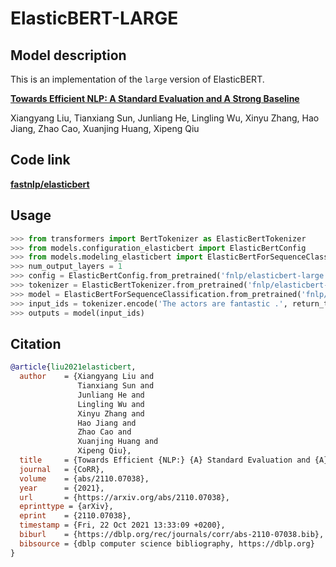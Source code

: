 # ElasticBERT-LARGE

## Model description

This is an implementation of the `large` version of ElasticBERT.

[**Towards Efficient NLP: A Standard Evaluation and A Strong Baseline**](https://arxiv.org/pdf/2110.07038.pdf)

Xiangyang Liu, Tianxiang Sun, Junliang He, Lingling Wu, Xinyu Zhang, Hao Jiang, Zhao Cao, Xuanjing Huang, Xipeng Qiu

## Code link

[**fastnlp/elasticbert**](https://github.com/fastnlp/ElasticBERT)

## Usage
```python
>>> from transformers import BertTokenizer as ElasticBertTokenizer
>>> from models.configuration_elasticbert import ElasticBertConfig
>>> from models.modeling_elasticbert import ElasticBertForSequenceClassification
>>> num_output_layers = 1
>>> config = ElasticBertConfig.from_pretrained('fnlp/elasticbert-large', num_output_layers=num_output_layers )
>>> tokenizer = ElasticBertTokenizer.from_pretrained('fnlp/elasticbert-large')
>>> model = ElasticBertForSequenceClassification.from_pretrained('fnlp/elasticbert-large', config=config)
>>> input_ids = tokenizer.encode('The actors are fantastic .', return_tensors='pt')
>>> outputs = model(input_ids)
```

## Citation

```bibtex
@article{liu2021elasticbert,
  author    = {Xiangyang Liu and
               Tianxiang Sun and
               Junliang He and
               Lingling Wu and
               Xinyu Zhang and
               Hao Jiang and
               Zhao Cao and
               Xuanjing Huang and
               Xipeng Qiu},
  title     = {Towards Efficient {NLP:} {A} Standard Evaluation and {A} Strong Baseline},
  journal   = {CoRR},
  volume    = {abs/2110.07038},
  year      = {2021},
  url       = {https://arxiv.org/abs/2110.07038},
  eprinttype = {arXiv},
  eprint    = {2110.07038},
  timestamp = {Fri, 22 Oct 2021 13:33:09 +0200},
  biburl    = {https://dblp.org/rec/journals/corr/abs-2110-07038.bib},
  bibsource = {dblp computer science bibliography, https://dblp.org}
}
```